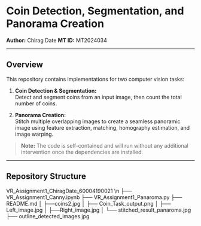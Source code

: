 # Coin Detection, Segmentation, and Panorama Creation

**Author:** Chirag Date 
**MT ID:** MT2024034

---

## Overview

This repository contains implementations for two computer vision tasks:

1. **Coin Detection & Segmentation:**  
   Detect and segment coins from an input image, then count the total number of coins.

2. **Panorama Creation:**  
   Stitch multiple overlapping images to create a seamless panoramic image using feature extraction, matching, homography estimation, and image warping.

> **Note:** The code is self-contained and will run without any additional intervention once the dependencies are installed.

---

## Repository Structure
VR_Assignment1_ChiragDate_60004190021 \n
├── VR_Assignment1_Canny.ipynb
├── VR_Assignment1_Panaroma.py
├── README.md
│   ├──coins2.jpg
│   ├── Coin_Task_output.png
│   ├── Left_image.jpg
│   ├──Right_image.jpg
│   └── stitched_result_panaroma.jpg
├── outline_detected_images.jpg



